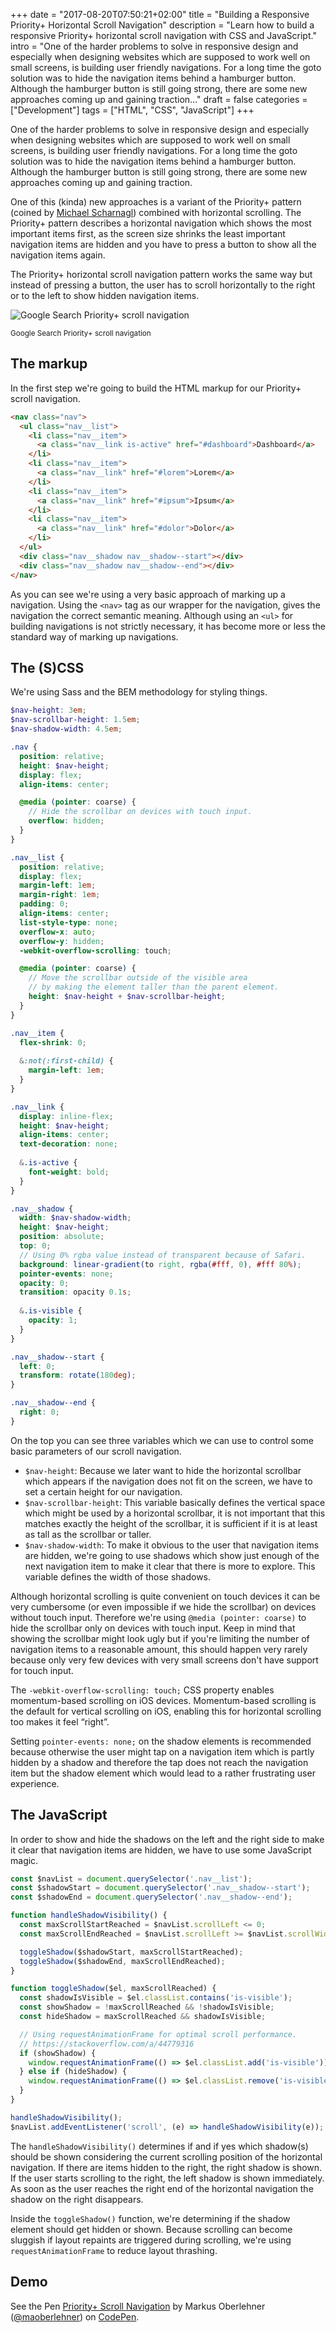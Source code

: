 +++
date = "2017-08-20T07:50:21+02:00"
title = "Building a Responsive Priority+ Horizontal Scroll Navigation"
description = "Learn how to build a responsive Priority+ horizontal scroll navigation with CSS and JavaScript."
intro = "One of the harder problems to solve in responsive design and especially when designing websites which are supposed to work well on small screens, is building user friendly navigations. For a long time the goto solution was to hide the navigation items behind a hamburger button. Although the hamburger button is still going strong, there are some new approaches coming up and gaining traction..."
draft = false
categories = ["Development"]
tags = ["HTML", "CSS", "JavaScript"]
+++

One of the harder problems to solve in responsive design and especially when designing websites which are supposed to work well on small screens, is building user friendly navigations. For a long time the goto solution was to hide the navigation items behind a hamburger button. Although the hamburger button is still going strong, there are some new approaches coming up and gaining traction.

One of this (kinda) new approaches is a variant of the Priority+ pattern (coined by [Michael Scharnagl](https://justmarkup.com/)) combined with horizontal scrolling. The Priority+ pattern describes a horizontal navigation which shows the most important items first, as the screen size shrinks the least important navigation items are hidden and you have to press a button to show all the navigation items again.

The Priority+ horizontal scroll navigation pattern works the same way but instead of pressing a button, the user has to scroll horizontally to the right or to the left to show hidden navigation items.

<div class="c-content__figure">
  <div class="c-content__broad">
    <img srcset="/images/2017-08-20/google-priority-plus.png 2x" alt="Google Search Priority+ scroll navigation">
  </div>
  <p class="c-content__caption">
    <small>Google Search Priority+ scroll navigation</small>
  </p>
</div>

## The markup
In the first step we're going to build the HTML markup for our Priority+ scroll navigation.

```html
<nav class="nav">
  <ul class="nav__list">
    <li class="nav__item">
      <a class="nav__link is-active" href="#dashboard">Dashboard</a>
    </li>
    <li class="nav__item">
      <a class="nav__link" href="#lorem">Lorem</a>
    </li>
    <li class="nav__item">
      <a class="nav__link" href="#ipsum">Ipsum</a>
    </li>
    <li class="nav__item">
      <a class="nav__link" href="#dolor">Dolor</a>
    </li>
  </ul>
  <div class="nav__shadow nav__shadow--start"></div>
  <div class="nav__shadow nav__shadow--end"></div>
</nav>
```

As you can see we're using a very basic approach of marking up a navigation. Using the `<nav>` tag as our wrapper for the navigation, gives the navigation the correct semantic meaning. Although using an `<ul>` for building navigations is not strictly necessary, it has become more or less the standard way of marking up navigations.

## The (S)CSS
We're using Sass and the BEM methodology for styling things.

```scss
$nav-height: 3em;
$nav-scrollbar-height: 1.5em;
$nav-shadow-width: 4.5em;

.nav {
  position: relative;
  height: $nav-height;
  display: flex;
  align-items: center;

  @media (pointer: coarse) {
    // Hide the scrollbar on devices with touch input.
    overflow: hidden;
  }
}

.nav__list {
  position: relative;
  display: flex;
  margin-left: 1em;
  margin-right: 1em;
  padding: 0;
  align-items: center;
  list-style-type: none;
  overflow-x: auto;
  overflow-y: hidden;
  -webkit-overflow-scrolling: touch;

  @media (pointer: coarse) {
    // Move the scrollbar outside of the visible area
    // by making the element taller than the parent element.
    height: $nav-height + $nav-scrollbar-height;
  }
}

.nav__item {
  flex-shrink: 0;
  
  &:not(:first-child) {
    margin-left: 1em;
  }
}

.nav__link {
  display: inline-flex;
  height: $nav-height;
  align-items: center;
  text-decoration: none;
  
  &.is-active {
    font-weight: bold;
  }
}

.nav__shadow {
  width: $nav-shadow-width;
  height: $nav-height;
  position: absolute;
  top: 0;
  // Using 0% rgba value instead of transparent because of Safari.
  background: linear-gradient(to right, rgba(#fff, 0), #fff 80%);
  pointer-events: none;
  opacity: 0;
  transition: opacity 0.1s;
  
  &.is-visible {
    opacity: 1;
  }
}

.nav__shadow--start {
  left: 0;
  transform: rotate(180deg);
}

.nav__shadow--end {
  right: 0;
}
```

On the top you can see three variables which we can use to control some basic parameters of our scroll navigation.

- `$nav-height`: Because we later want to hide the horizontal scrollbar which appears if the navigation does not fit on the screen, we have to set a certain height for our navigation.
- `$nav-scrollbar-height`: This variable basically defines the vertical space which might be used by a horizontal scrollbar, it is not important that this matches exactly the height of the scrollbar, it is sufficient if it is at least as tall as the scrollbar or taller.
- `$nav-shadow-width`: To make it obvious to the user that navigation items are hidden, we're going to use shadows which show just enough of the next navigation item to make it clear that there is more to explore. This variable defines the width of those shadows.

Although horizontal scrolling is quite convenient on touch devices it can be very cumbersome (or even impossible if we hide the scrollbar) on devices without touch input. Therefore we're using `@media (pointer: coarse)` to hide the scrollbar only on devices with touch input. Keep in mind that showing the scrollbar might look ugly but if you're limiting the number of navigation items to a reasonable amount, this should happen very rarely because only very few devices with very small screens don't have support for touch input.

The `-webkit-overflow-scrolling: touch;` CSS property enables momentum-based scrolling on iOS devices. Momentum-based scrolling is the default for vertical scrolling on iOS, enabling this for horizontal scrolling too makes it feel “right”.

Setting `pointer-events: none;` on the shadow elements is recommended because otherwise the user might tap on a navigation item which is partly hidden by a shadow and therefore the tap does not reach the navigation item but the shadow element which would lead to a rather frustrating user experience.

## The JavaScript
In order to show and hide the shadows on the left and the right side to make it clear that navigation items are hidden, we have to use some JavaScript magic.

```js
const $navList = document.querySelector('.nav__list');
const $shadowStart = document.querySelector('.nav__shadow--start');
const $shadowEnd = document.querySelector('.nav__shadow--end');

function handleShadowVisibility() {
  const maxScrollStartReached = $navList.scrollLeft <= 0;
  const maxScrollEndReached = $navList.scrollLeft >= $navList.scrollWidth - $navList.offsetWidth;

  toggleShadow($shadowStart, maxScrollStartReached);
  toggleShadow($shadowEnd, maxScrollEndReached);
}

function toggleShadow($el, maxScrollReached) {
  const shadowIsVisible = $el.classList.contains('is-visible');
  const showShadow = !maxScrollReached && !shadowIsVisible;
  const hideShadow = maxScrollReached && shadowIsVisible;

  // Using requestAnimationFrame for optimal scroll performance.
  // https://stackoverflow.com/a/44779316
  if (showShadow) {
    window.requestAnimationFrame(() => $el.classList.add('is-visible'));
  } else if (hideShadow) {
    window.requestAnimationFrame(() => $el.classList.remove('is-visible'));
  }
}

handleShadowVisibility();
$navList.addEventListener('scroll', (e) => handleShadowVisibility(e));
```

The `handleShadowVisibility()` determines if and if yes which shadow(s) should be shown considering the current scrolling position of the horizontal navigation. If there are items hidden to the right, the right shadow is shown. If the user starts scrolling to the right, the left shadow is shown immediately. As soon as the user reaches the right end of the horizontal navigation the shadow on the right disappears.

Inside the `toggleShadow()` function, we're determining if the shadow element should get hidden or shown. Because scrolling can become sluggish if layout repaints are triggered during scrolling, we're using `requestAnimationFrame` to reduce layout thrashing.

## Demo
<p data-height="350" data-theme-id="0" data-slug-hash="WOmobd" data-default-tab="js,result" data-user="maoberlehner" data-embed-version="2" data-pen-title="Priority+ Scroll Navigation" class="codepen">See the Pen <a href="https://codepen.io/maoberlehner/pen/WOmobd/">Priority+ Scroll Navigation</a> by Markus Oberlehner (<a href="https://codepen.io/maoberlehner">@maoberlehner</a>) on <a href="https://codepen.io">CodePen</a>.</p>
<script async src="https://production-assets.codepen.io/assets/embed/ei.js"></script>
